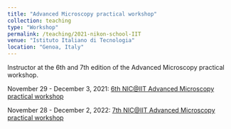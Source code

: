 ```yaml
---
title: "Advanced Microscopy practical workshop"
collection: teaching
type: "Workshop"
permalink: /teaching/2021-nikon-school-IIT
venue: "Istituto Italiano di Tecnologia"
location: "Genoa, Italy"
---
```


Instructor at the 6th and 7th edition of the Advanced Microscopy practical workshop. 

November 29 - December 3, 2021:
[6th NIC@IIT Advanced Microscopy practical workshop](https://mix.iit.it/events/iit-nikon-imaging-center/6th-nic-iit)

November 28 - December 2, 2022:
[7th NIC@IIT Advanced Microscopy practical workshop](https://mix.iit.it/events/iit-nikon-imaging-center/7th-nic-iit-2022)